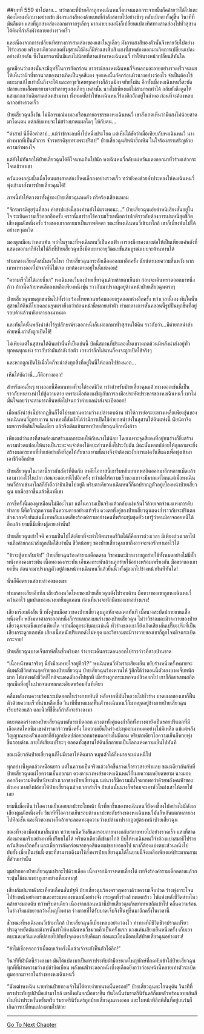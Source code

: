 ##บทที่ 559 ฆ่าไม่ตาย...
ทว่าขณะที่ป้ายศิลาถูกหงเฉินหนวี่ตบจนแตกกระจายนั้นก็คล้ายว่าได้ไปแตะต้องโดนผนึกบางอย่างเข้า มังกรแสงสีทองด้านบนที่กำลังสลายไปอย่างช้าๆ กลับเบิกตาทั้งคู่ขึ้น วินาทีที่มันลืมตา แสงที่ถูกสาดส่องออกมาจากรูเล็กๆ มากมายบนผนังก็เปลี่ยนแปลงทิศทางสาดส่องไปทั่วสุสานใต้ดินที่กำลังพังทลายอย่างรวดเร็ว

และเนื่องจากการเปลี่ยนทิศทางการสาดส่องของแสงในรูเล็กๆ มังกรแสงสีทองตัวนั้นจึงหายวับไปอย่างไร้ร่องรอย พริบตาเดียวตลอดทั้งสุสานใต้ดินก็มีห้าแสงสิบสี แสงที่สาดส่องออกมาเกิดการเปลี่ยนแปลงอย่างฉับพลัน ซึ่งในบรรดานั้นมีแสงไม่น้อยที่สาดเข้าหาหงเฉินหนวี่ ทำให้นางหน้าเปลี่ยนสีทันใด

ดูเหมือนว่าแสงนั้นจะมีฤทธิ์ในการกัดกร่อน อาภรณ์ของหงเฉินหนวี่จึงหลอมละลายอย่างรวดเร็วจนเผยให้เห็นว่าผิวที่ขาวนวลของนางเกิดเป็นจุดสีแดง จุดแดงนั้นกัดกร่อนผิวนางอย่างว่องไว จำเป็นต้องใช้ตบะมาแก้ไขเท่านั้นถึงจะได้ และอาวุธวิเศษทุกอย่างก็ล้วนมิอาจยับยั้งมัน อีกทั้งเมื่อหงเฉินหนวี่สะบัดปลายแขนเสื้อพยายามจะทำลายรูแสงเล็กๆ เหล่านั้น นางไม่เพียงแต่ไม่สามารถทำได้ กลับยังดึงดูดให้แสงมากกว่าเดิมสาดส่องเข้ามาหา ทั้งหมดนี้ทำให้หงเฉินหนวี่ร้องอึกอักอยู่ในลำคอ ก่อนที่จะต้องหลบฉากอย่างรวดเร็ว

ป๋ายเสี่ยวฉุนอึ้งงัน ไม่มีอารมณ์มามองเรือนกายอรชรของหงเฉินหนวี่ เขาสังเกตเห็นว่ามีแสงไม่น้อยสาดมาโดนตน แต่กลับแทบจะไม่สร้างบาดแผลใดๆ ให้กับตน...

“คำสาป นี่ก็คือคำสาป...แม้ว่าข้าจะลบทิ้งไปหนึ่งประโยค แต่เห็นได้ชัดว่าเมื่อเทียบกับหงเฉินหนวี่ นางต่างหากที่เป็นตัวการ จักรพรรดิขุยทรงพระปรีชา!” ป๋ายเสี่ยวฉุนสีหน้าฮึกเหิม ในใจร้องสรรเสริญด้วยความลำพองใจ

แต่ยังไม่ทันรอให้ป๋ายเสี่ยวฉุนได้ดีใจนานเกินไปนัก หงเฉินหนวี่กลับแผ่ควันแดงออกมาทั่วร่างแล้วกระโจนเข้าหาเขา

ควันแดงกลุ่มนั้นเมื่อโดนแสงสาดส่องก็หดเล็กลงอย่างรวดเร็ว ทว่ายังคงช่วยค้ำประคองให้หงเฉินหนวี่พุ่งเข้ามาสังหารป๋ายเสี่ยวฉุนได้!

ภาพนี้ทำให้ดวงตาทั้งคู่ของป๋ายเสี่ยวฉุนหดตัว กรีดร้องเสียงแหลม

“จักรพรรดิขุยรุ่นที่สอง คำสาปแช่งนี้ของท่านยังไม่แรงพอนะ...” ป๋ายเสี่ยวฉุนเอ่ยตำหนิเสียงสั่นอยู่ในใจ ระเบิดความเร็วออกอีกครั้ง คราวนี้เขาร่ายใช้ความเร็วเหนือกว่าปกติราวกับต้องการเผ่นหนีสุดชีวิต เสียงตูมดังหนึ่งครั้ง ร่างของเขากลายมาเป็นภาพติดตา ขณะที่หงเฉินหนวี่เข้ามาใกล้ เขาก็เบี่ยงพ้นไปได้อย่างหวุดหวิด

มองดูเหมือนว่าหลบพ้น ทว่าในฐานะที่หงเฉินหนวี่เป็นคนฟ้า การลงมือของนางต่อให้เป็นเพียงแค่พลังที่แสดงออกมาก็ยังไม่ใช่สิ่งที่ป๋ายเสี่ยวฉุนซึ่งมีตบะยาอายุวัฒนะขั้นสมบูรณ์แบบจะต้านทานได้

ท่ามกลางเสียงดังสนั่นหวั่นไหว ป๋ายเสี่ยวฉุนกระอักเลือดออกมาอีกครั้ง นัยน์ตาเผยความสิ้นหวัง หากเขาหาทางออกไปจากที่นี่ไม่เจอ เขาต้องตายอยู่ในนี้แน่นอน!

“ความเร็วใช้ได้เลยนี่นา” หงเฉินหนวี่มองป๋ายเสี่ยวฉุนด้วยสายตาเย็นชา ก่อนจะเดินพรวดออกมาหนึ่งก้าว ก้าวนี้คล้ายหดเล็กลงเหลือเพียงหนึ่งชุ่น ราวกับมาปรากฏอยู่ด้านหน้าป๋ายเสี่ยวฉุนตรงๆ

ป๋ายเสี่ยวฉุนขนลุกขนชันไปทั้งร่าง ร้องโหยหวนพร้อมถอยกรูดออกห่างอีกครั้ง ทว่าเวลานี้เอง ทันใดนั้นสุสานใต้ดินก็โยกคลอนรุนแรงยิ่งกว่าก่อนหน้านี้หลายเท่าตัว ท่ามกลางการสั่นคลอนนี้รูปปั้นทุกชิ้นที่อยู่รอบด้านล้วนพังทลายลงมาหมด

และทันใดนั้นพลังนำส่งไร้รูปลักษณ์ระลอกหนึ่งก็แผ่ออกมาทั่วสุสานใต้ดิน ราวกับว่า...มีค่ายกลนำส่งค่ายหนึ่งกำลังถูกเปิดใช้!

ไม่เพียงแต่ในสุสานใต้ดินเท่านั้นที่เป็นเช่นนี้ บัดนี้สถานที่ประลองในเขาวงกตล้วนมีพลังนำส่งอยู่ทั่วทุกหนทุกแห่ง ราวกับว่ามันกำลังก่อตัว เกรงว่าอีกไม่นานก็คงจะถูกเปิดใช้จริงๆ

และหากถูกเปิดใช้เมื่อใดก็จะนำส่งทุกสิ่งที่อยู่ในนี้ให้ออกไปข้างนอก...

เห็นได้ชัดว่านี่...ก็คือทางออก!

สำหรับคนอื่นๆ ทางออกนี้คือหนทางที่จะได้รอดชีวิต ทว่าสำหรับป๋ายเสี่ยวฉุนแล้วทางออกเช่นนี้เป็นราวกับหนทางนำไปสู่ความตาย เพราะเมื่อต้องเผชิญกับการลงมือประหัตประหารของหงเฉินหนวี่ เขาไม่มั่นใจเลยว่าจะสามารถยืนหยัดไปจนกว่าค่ายกลนำส่งจะเปิดออก!

เมื่อพลังนำส่งนี้ปรากฏขึ้นก็ได้ไปรบกวนความว่างเปล่ารอบด้าน ทำให้การย่อระยะทางเหลือเพียงชุ่นของหงเฉินหนวี่ถูกรบกวน นางเองก็สัมผัสได้ว่ามีการเปิดใช้ค่ายกลนำส่งในสุสานใต้ดินแห่งนี้ นัยน์ตาจึงเผยการตัดสินใจเด็ดเดี่ยว แล้วจึงเดินเข้ามาหาป๋ายเสี่ยวฉุนอีกหนึ่งก้าว

เพียงแต่ว่าแสงที่สาดส่องมาสร้างผลกระทบให้กับนางไม่น้อย โดยเฉพาะจุดสีแดงที่อยู่บนร่างก็ยิ่งสร้างความปวดแปลบให้นางเป็นระยะจนจำต้องใช้ตบะส่วนหนึ่งไประงับมัน มิฉะนั้นหากปล่อยให้ลุกลามจะยิ่งสร้างผลกระทบที่ย่ำแย่อย่างถึงที่สุดให้กับนาง ยามนี้นางจึงจำต้องชะงักการแผ่ควันสีแดงเพื่อพุ่งเข้ามาเอาชีวิตอีกฝ่าย

ป๋ายเสี่ยวฉุนในเวลานี้ราวกับสัตว์ที่ติดกับ อาศัยโอกาสนี้เขารีบหยิบยาเทพสถิตออกมาอีกหลายเม็ดแล้วเอามาวางไว้ในปาก ก่อนจะถอยหนีไปอีกครั้ง ทว่าต่อให้ความเร็วของเขาจะมีมากแค่ไหนแต่เมื่อหงเฉินหนวี่ก้าวเข้ามาใกล้ก็ยังถือว่าช้าเกินไปอยู่ดี พริบตาเดียวหงเฉินหนวี่ก็มาปรากฏตัวอยู่เบื้องหน้าป๋ายเสี่ยวฉุน ยกมือขวาขึ้นแล้วชี้มาที่เขา

การชี้ครั้งนี้มองดูเหมือนไม่มีอะไรมา แต่ในความเป็นจริงแล้วกลับแฝงเร้นไว้ด้วยเจตจำนงแห่งการดับทำลาย นี่คือวิกฤตความเป็นความตายอย่างแท้จริง ดวงตาทั้งคู่ของป๋ายเสี่ยวฉุนแดงก่ำราวกับจะปริแตก ช่วงเวลาคับขันเช่นนี้เขาพลันแผดเสียงร้องคำรามอย่างคนที่พร้อมทุ่มสุดตัว เขารู้ว่าตนมิอาจถอยหนีได้อีกแล้ว ยามนี้มีเพียงสู้ตายเท่านั้น!

ป๋ายเสี่ยวฉุนเข้าใจดี ความเป็นไปได้เดียวที่จะทำให้ตนรอดชีวิตได้ก็คือการถ่วงเวลา มีเพียงถ่วงเวลาไปจนถึงค่ายกลนำส่งถูกเปิดใช้เท่านั้น ชีวิตน้อยๆ ของป๋ายเสี่ยวฉุนเขาถึงอาจจะพอรักษาเอาไว้ได้

“ข้าจะสู้ตายกับเจ้า!” ป๋ายเสี่ยวฉุนร้องคำรามเดือดดาล วิชาอมตะมิวางวายถูกร่ายใช้ทั้งหมดอย่างไม่มีกั๊ก หนังทองคงกระพัน เนื้อทองคงกระพัน เอ็นคงกระพันล้วนถูกร่ายใช้อย่างพร้อมเพรียงกัน มือขวาของเขายกขึ้น ก่อนจะมาปรากฏตัวอยู่ด้านหน้าหงเฉินหนวี่แล้วยื่นนิ้วทั้งคู่ออกไปข้างหน้าทันทีทันใด!

นั่นก็คือตรวนสลายลำคอของเขา

ท่ามกลางเสียงอึกทึก เสียงร้องหวีดโหยของป๋ายเสี่ยวฉุนดังไปรอบด้าน มือขวาของเขาถูกหงเฉินหนวี่คว้าเอาไว้ มุมปากของนางยกยิ้มดูแคลน ก่อนที่นางจะหักมือของเขาอย่างแรง!

เสียงกร๊อบดังลั่น นิ้วทั้งคู่บนมือขวาของป๋ายเสี่ยวฉุนถูกหักจนแตกทันที เมื่อนางสะบัดปลายแขนเสื้อหนึ่งครั้ง พลังมหาศาลระลอกหนึ่งก็กระแทกลงบนร่างของป๋ายเสี่ยวฉุน ไม่ว่าวิชาอมตะมิวางวายของป๋ายเสี่ยวฉุนจะแข็งแกร่งเพียงใด ทว่าเมื่อถูกระงับตบะเช่นนี้ ทั่วร่างของเขาก็ยังเกิดเสียงลั่นเปรี๊ยะปร๊ะที่เป็นเสียงกระดูกแตกหัก เสียงเนื้อหนังปริแตกดังไม่หยุด และวิชาอมตะมิวางวายของเขาก็ถูกโจมตีจนระเบิดกระจาย!

ป๋ายเสี่ยวฉุนบาดเจ็บสาหัสในชั่วพริบตา ร่างกระเด็นกระดอนออกไปราวว่าวที่สายป่านขาด

“เนื้อหนังหนาจริงๆ นี่ยังมีลมหายใจอยู่อีกรึ?” หงเฉินหนวี่หัวเราะเสียงเย็น ขยับร่างหนึ่งครั้งหมายจะดับพลังชีวิตส่วนสุดท้ายของป๋ายเสี่ยวฉุน ป๋ายเสี่ยวฉุนร้องหวนไห้ รู้สึกได้ว่าตอนนี้ตัวเองบาดเจ็บหนักมาก ไฟแห่งพลังชีวิตก็ใกล้จะมอดดับลงไปทุกที เมื่อร่างถูกกระแทกจนปลิวออกไป เขาก็กัดยาเทพสถิตทุกเม็ดที่อยู่ในปากจนแหลกละเอียดพร้อมกันทีเดียว

คลื่นพลังงานความร้อนระเบิดออกในร่างกายทันที หลังจากที่มันไหลวนไปทั่วร่าง บาดแผลของเขาก็ฟื้นตัวด้วยความเร็วที่น่าเหลือเชื่อ วินาทีที่บาดแผลฟื้นตัวหงเฉินหนวี่ก็มาหยุดอยู่ข้างกายป๋ายเสี่ยวฉุนเรียบร้อยแล้ว และนิ้วที่ชี้ขึ้นก็กำลังจะร่วงลงมา

ตบะตลอดร่างของป๋ายเสี่ยวฉุนพลันระเบิดออก ดวงตาทั้งคู่แดงก่ำอีกทั้งหางตายังเป็นรอยปริแตกที่มีเลือดสดไหลซึม เขาคำรามกร้าวหนึ่งครั้ง ไอความเย็นในร่างปะทุออกมาหมดอย่างไม่มีเหลือ แม้แต่พลังวิญญาณของตัวเองเขาก็ยังถูกปลดปล่อยออกมาหมดอย่างไม่มีออม พริบตาเดียวไอความเย็นก็พวยพุ่งขึ้นรอบด้าน ภายใต้เสียงเปรี๊ยะๆ ตลอดทั้งสุสานใต้ดินก็กลายมเป็นโลกแห่งความเย็นไปทันที

ขณะเดียวกันป๋ายเสี่ยวฉุนก็ไม่มีเวลาให้คิดมาก หมุนตัวได้ก็หมายจะเผ่นหนีไป

ทุกอย่างนี้พูดแล้วเหมือนยาว แต่ในความเป็นจริงแล้วเกิดขึ้นรวดเร็วราวสายฟ้าแลบ ขณะเดียวกันกับที่ป๋ายเสี่ยวฉุนแผ่ไอความเย็นออกมา ดวงตานางหงส์ของหงเฉินหนวี่ก็เผยความเหยียดหยาม นางมองออกถึงความคิดที่หวังจะถ่วงเวลาของป่ายเสี่ยวฉุน แต่นางก็มีความมั่นใจมากพอว่าด้วยพลังคนฟ้าของตัวเอง หากยังปล่อยให้ป๋ายเสี่ยวฉุนถ่วงเวลาสำเร็จ ถ้าเช่นนั้นนางก็พร้อมจะเอาหัวโหม่งเสาให้ตายไปเลย

ยามนี้เมื่อเห็นว่าไอความเย็นลอยมาปะทะใบหน้า นิ้วที่ยกขึ้นของหงเฉินหนวี่ยังคงชี้ลงไปอย่างไม่มีลังเล เสียงตูมดังหนึ่งครั้ง วินาทีที่ไอความเย็นรอบด้านมาปะทะกับร่างของหงเฉินหนวี่มันก็พลันแตกทลายลงไปทีละชั้น และนิ้วของนางก็คล้ายจะลอดทะลุความว่างเปล่ามาปรากฏอยู่ตรงหน้าป๋ายเสี่ยวฉุน

ขณะที่จะลงมือฆ่าเขาสิ้นซาก ทว่ายามนี้ควันสีแดงรอบกายนางกลับสลายหายไปอย่างรวดเร็ว แสงที่สาดส่องมาคมกริบอย่างหาที่เปรียบไม่ได้ พริบตาเดียวก็เข้ามาใกล้ บีบให้หงเฉินหนวี่จำต้องแบ่งสมาธิไปร่ายควันสีแดงอีกครั้ง และเมื่อการกัดกร่อนจากจุดสีแดงแผ่ขยายออกไป นางก็ต้องแบ่งตบะส่วนหนึ่งไปยับยั้ง เมื่อเป็นเช่นนี้ ตบะที่สามารถดึงมาใช้สังหารป๋ายเสี่ยวฉุนได้ในยามนี้จึงเหลือเพียงแค่ประมาณสามสี่ส่วนเท่านั้น

มุมปากของป๋ายเสี่ยวฉุนเปรอะไปด้วยเลือด เนื่องจากมิอาจหลบเลี่ยงได้ เขาจึงร้องคำรามเดือดดาลแล้วกระตุ้นใช้ชนาเขย่าภูเขาอย่างเหี้ยมหาญ!

เสียงกัมปนาทดังสะเทือนเลือนลั่นปฐพี ป๋ายเสี่ยวฉุนร้องครวญครางด้วยความเจ็บปวด ร่างพุ่งกระโจนไปข้างหน้าอย่างแรงและกระแทกลงบนผนังอย่างจัง กระดูกทั่วร่างล้วนแตกร้าว ไฟแห่งพลังชีวิตส่ายไหวคล้ายจะมอดดับ ทว่าพริบตาเดียว เนื่องจากก่อนหน้านี้ป๋ายเสี่ยวฉุนกินยาเทพสถิตเข้าไป คลื่นความร้อนในร่างจึงแผ่ขยายกว้างใหญ่ไพศาล ร่างกายที่ได้รับบาดเจ็บจึงฟื้นฟูขึ้นมาอีกครั้งในเวลานี้

ชั่วขณะที่หงเฉินหนวี่เข้ามาใกล้ ป๋ายเสี่ยวฉุนก็เบี่ยงหลบอย่างว่องไว ท่าทางที่มีชีวิตชีวาปราดเปรียวประดุจพยัคฆ์และมังกรนั้นทำให้หงเฉินหนวี่ขมวดคิ้วเป็นครั้งแรก นางแค่นเสียงเย็นหนึ่งครั้ง เก็บเอาตบะและควันแดงที่ปล่อยไปยับยั้งจุดแดงกลับคืนมา ก่อนตะเงื้อมมือตบใส่ป๋ายเสี่ยวฉุนอย่างแรง!

“ข้าไม่เชื่อหรอกว่าเมื่อตบเจ้าครั้งนี้แล้วเจ้าจะยังฟื้นตัวได้อีก!”

วินาทีที่ฝ่ามือนี้ร่วงลงมา มันได้แปลงมาเป็นตราประทับฝ่ามือขนาดใหญ่ยักษ์ที่กดทับเข้าใส่ป๋ายเสี่ยวฉุน ทุกที่ที่ผ่านความว่างเปล่าบิดเบือน พลังคนฟ้าระลอกหนึ่งซึ่งดุเดือดยิ่งกว่าก่อนหน้านี้หลายเท่าตัวระเบิดตูมออกมาจากในร่างของหงเฉินหนวี่

“นังเฒ่าหงเฉิน นายท่านป๋ายของเจ้าไม่ได้ตายง่ายขนาดนั้นหรอก!” ป๋ายเสี่ยวฉุนตะโกนดุดัน วินาทีที่ตราประทับรูปฝ่ามือเข้ามาใกล้ เขาก็พลันยกมือขวาขึ้น ทันใดนั้นร่มราตรีนิรันดร์ก็เผยตัวพร้อมลายเส้นสีเงินที่น่าประหวั่นพรั่นพรึง ร่มราตรีนิรันดร์ถูกป๋ายเสี่ยวฉุนกางออก และใบหน้าพิลึกพิลั่นที่อยู่บนร่มก็เกิดการเปลี่ยนแปลงตามไปด้วย


------


[Go To Next Chapter]( ./182.md)